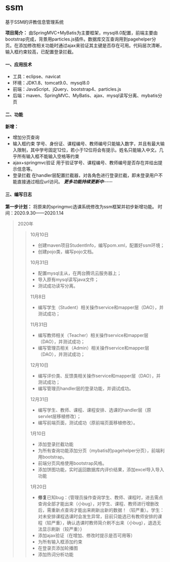 # ssm
基于SSM的评教信息管理系统

**项目简介：**
由SpringMVC+MyBatis为主要框架，mysql8.0配置，前端主要由bootstrap完成，背景用particles.js插件。数据库交互查询用到pagehelper分页。在添加修改相关功能时通过ajax来验证其主键是否存在可用。代码层次清晰，输入框约束较高，已配置登录拦截。

<!-- more -->
#### 一、应用技术 ####

* 工具：eclipse、navicat
* 环境：JDK1.8、tomcat9.0、mysql8.0
* 前端：JavaScript、jQuery、bootstrap4、particles.js
* 后端：maven、SpringMVC、MyBatis、ajax、mysql读写分离、mybatis分页
#### 二、功能 ####	

**新增：**
* 增加分页查询
* 输入框约束
	学号、身份证、课程编号、教师编号只能输入数字，并且有最大输入限制，其中学号固定12位，若小于12位将会有提示。姓名只能输入中文。几乎所有输入框不能输入空格等约束
* ajax+springmvc验证
	用于验证学号、课程编号、教师编号是否存在并给出提示信息等。
* 登录拦截
	在handler层配置拦截器，对各角色进行登录拦截，即未登录用户不能直接通过相应url访问。
	***更多功能持续更新中······***

#### 三、编写日志 ####	
**第一步计划：**
将原来的springmvc选课系统修改为ssm框架并初步新增功能。
时间：2020.9.30——2020.1.14
>2020年
>>10月10日
>>* 创建maven项目StudentInfo，编写pom.xml，配置好ssm环境；
>>* 创建pojo类，编写pojo文档。
>>
>>10月31日
>>* 配置mysql主从，在两台腾讯云服务器上；
>>* 导入原有mysql读写java文件；
>>* 测试成功读写分离。
>>
>>11月8日
>>* 编写学生（Student）相关操作service和mapper层（DAO），并测试成功；
>>
>>11月31日
>>*  编写教师相关（Teacher）相关操作service和mapper层（DAO），并测试成功；
>>* 编写管理员相关（Admin）相关操作service和mapper层（DAO），并测试成功；
>>
>>12月10日
>> * 编写评价类、反馈类相关操作service和mapper层（DAO），并测试成功；
>> * 编写管理员handler层的登录功能，并调试成功。
>> 
>> 12月31日
>> * 编写学生、教师、课程、课程安排、选课的handler层（原servlet层移植修改）；
>> * 编写前端页面，测试成功（原前端页面移植修改）。
>> 
>> 1月10日
>> * 添加登录拦截功能
>> * 为所有查询功能添加分页（mybatis的pagehelper分页），前端利用bootstrap。
>> * 前端分页风格使用bootstrap风格。
>> * 添加饼图功能，实时返回数据库内评价结果，添加excel导入导入功能
>> 
>> 1月20日
>> * **修复**已知bug：{管理员操作查询学生、教师、课程时，进去需点查询全部才能出来（小bug），对学生、课程、教师进行增删改后，需重新点查询才能出来刷新出新的数据！（较严重）。学生：对未安排课程选课时会发生异常，目前只能选已有教师安排的课程（较严重），确认选课时教师简介刷不出来（小bug），退选无法显示刷新（较严重）}
>> * 添加ajax验证（在增加、修改时提示是否可用等）
>> * 为所有输入框添加约束
>> * 在登录页添加轮播图
>> * 添加热词分析功能

